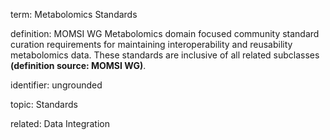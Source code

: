term: Metabolomics Standards

definition: MOMSI WG Metabolomics domain focused community standard curation requirements for maintaining interoperability and reusability metabolomics data. These standards are inclusive of all related subclasses **(definition source: MOMSI WG)**.

identifier: ungrounded

topic: Standards

related: Data Integration